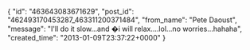  {
   "id": "463643083671629",
   "post_id": "462493170453287_463311200371484",
   "from_name": "Pete Daoust",
   "message": "I'll do it slow...and �i will relax....lol...no worries...hahaha",
   "created_time": "2013-01-09T23:37:22+0000"
 }

